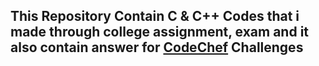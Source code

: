 ## This Repository Contain C & C++ Codes that i made through college assignment, exam and it also contain answer for [CodeChef](https://www.codechef.com/) Challenges
